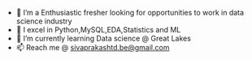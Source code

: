 - 👋 I’m a Enthusiastic fresher looking for opportunities to work in data science industry
- 🔭 I excel in Python,MySQL,EDA,Statistics and ML
- 🌱 I’m currently learning Data science @ Great Lakes
- 📫 Reach me @ sivaprakashtd.be@gmail.com

<!---
sivprakashbe/sivprakashbe is a ✨ special ✨ repository because its `README.md` (this file) appears on your GitHub profile.
You can click the Preview link to take a look at your changes.
--->
